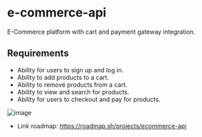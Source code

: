 # e-commerce-api

E-Commerce platform with cart and payment gateway integration.

## Requirements

- Ability for users to sign up and log in.
- Ability to add products to a cart.
- Ability to remove products from a cart.
- Ability to view and search for products.
- Ability for users to checkout and pay for products.

![image](https://assets.roadmap.sh/guest/simple-ecommerce-api-thzqo.png)

- Link roadmap: <https://roadmap.sh/projects/ecommerce-api>
